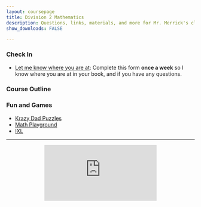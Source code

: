 ```yaml
---
layout: coursepage
title: Division 2 Mathematics 
description: Questions, links, materials, and more for Mr. Merrick's class
show_downloads: FALSE

---
```


### Check In
* <a href="https://docs.google.com/forms/d/e/1FAIpQLScu8gTgpGzh5IlB8DjHv3FwC8BW87Q7UFtOfm1HkfaUdQjbEQ/viewform?usp=sf_link"> Let me know where you are at</a>: Complete this form **once a week** so I know where you are at in your book, and if you have any questions.

### Course Outline

### Fun and Games
* <a href="https://krazydad.com"> Krazy Dad Puzzles</a>
* <a href="https://www.mathplayground.com/math-games.html"> Math Playground</a>
* <a href="https://ca.ixl.com"> IXL </a>

---

<p align="center"> 
  <iframe src="https://www.youtube.com/embed/3HRkKznJoZA" frameborder="0" allow="accelerometer; autoplay; encrypted-media; gyroscope; picture-in-picture" allowfullscreen class="vid"></iframe> </p>
